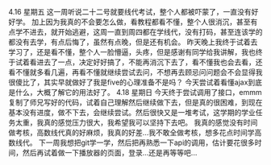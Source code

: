 4.16 星期五
这一周听说二十二号就要线代考试，整个人都被吓蒙了，一直没有好好学。
加上因为我真的不会要怎么做，看教程都看不懂，整个人很消沉，甚至有点学不进去，就开始逃避，这周一直到周四都在学线代，没有打码，甚至连该学的都没有去学，有点后悔了，虽然有点晚，但是还有机会。
昨天晚上我终于试着去学习了，还是看不懂，整个人一脸懵逼，头疼，但是感谢有同学给我讲解，我也终于试着看进去了一点，决定好好搞了，不能再消沉下去了，看不懂我也会去看，还看不懂就多看几遍，再看不懂就继续尝试去问，不想再去顾忌问问题会不会显得我很傻比了，其实早就做好了我是five的心理准备不是吗？
今天尝试着看懂ajax到底是什么，大概了解它的用法好了。
4.18 星期日
今天终于尝试调用了接口，emmm复制了师兄写好的代码，试着自己理解然后继续做下去，但是真的很困难，到现在基本没有进度，做不下去，会继续尝试。然后很快又是一堆考试，这学期的学业任务太重，我真的感觉压力很大，我希望我可以坚持下去吧。
我真的感觉没有时间做考核，高数线代真的好麻烦，我真的好差...我不敢全做考核，想多花点时间学高数线代。
下一周我想把git学一学，然后把再熟悉一下api的调用，估计要花很多时间，然后再试着做一下播放器的页面，登录...还是再等等吧...